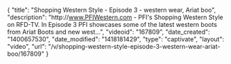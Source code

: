 {
    "title": "Shopping Western Style - Episode 3 - western wear, Ariat boo",
    "description": "http:\/\/www.PFIWestern.com - PFI's Shopping Western Style on RFD-TV. In Episode 3 PFI showcases some of the latest western boots from Ariat Boots and new west...",
    "videoid": "167809",
    "date_created": "1400657530",
    "date_modified": "1418181429",
    "type": "captivate",
    "layout": "video",
    "url": "\/v\/shopping-western-style-episode-3-western-wear-ariat-boo\/167809"
}